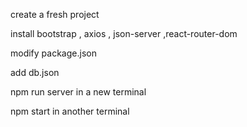 create a fresh project

install bootstrap , axios , json-server ,react-router-dom

modify package.json

add db.json 

npm run server in a new terminal

npm start in another terminal
